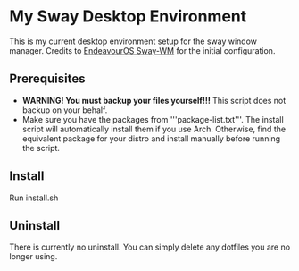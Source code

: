 # My Sway Desktop Environment
This is my current desktop environment setup for the sway window manager. Credits to [EndeavourOS Sway-WM](https://github.com/EndeavourOS-Community-Editions/sway) for the initial configuration.

## Prerequisites
- **WARNING! You must backup your files yourself!!!** This script does not backup on your behalf.
- Make sure you have the packages from '''package-list.txt'''. The install script will automatically install them if you use Arch. Otherwise, find the equivalent package for your distro and install manually before running the script.

## Install
Run install.sh

## Uninstall
There is currently no uninstall. You can simply delete any dotfiles you are no longer using.
